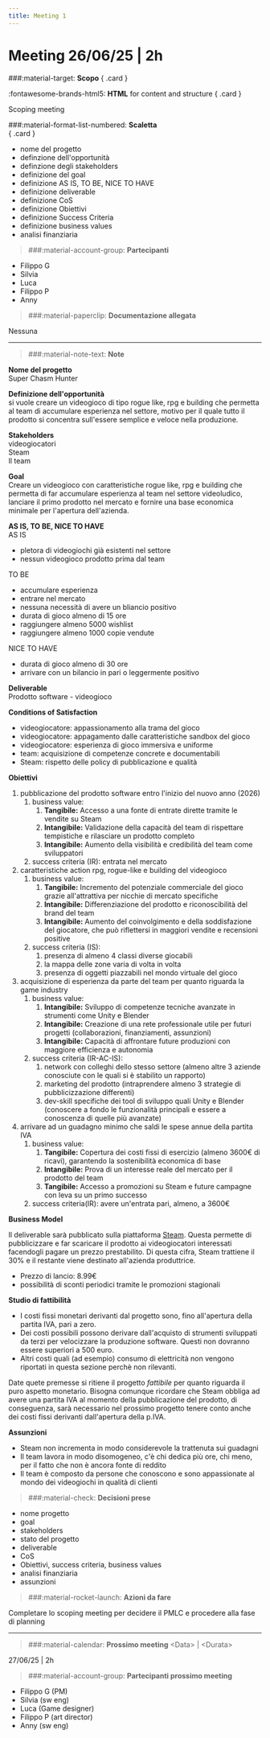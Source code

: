 ```yaml
---
title: Meeting 1
---
```


# Meeting 26/06/25 | 2h

<div class="grid grid-single" markdown>

###:material-target: **Scopo**
{ .card }

:fontawesome-brands-html5: __HTML__ for content and structure
{ .card }

Scoping meeting

###:material-format-list-numbered: **Scaletta**  
{ .card }

- nome del progetto
- definzione dell'opportunità
- definzione degli stakeholders
- definizione del goal
- definizione AS IS, TO BE, NICE TO HAVE
- definizione deliverable
- definizione CoS
- definizione Obiettivi
- definizione Success Criteria
- definizione business values
- analisi finanziaria

> ###:material-account-group: **Partecipanti**  

- Filippo G
- Silvia
- Luca
- Filippo P
- Anny

> ###:material-paperclip: **Documentazione allegata**  

Nessuna

</div>

---

<div class="grid grid-single" markdown>

> ###:material-note-text: **Note**  

**Nome del progetto**  
Super Chasm Hunter

**Definizione dell'opportunità**  
si vuole creare un videogioco di tipo rogue like, rpg e building che permetta al team di accumulare esperienza nel settore, motivo per il quale tutto il prodotto si concentra sull'essere semplice e veloce nella produzione.

**Stakeholders**  
videogiocatori  
Steam  
Il team

**Goal**  
Creare un videogioco con caratteristiche rogue like, rpg e building che permetta di far accumulare esperienza al team nel settore videoludico, lanciare il primo prodotto nel mercato e fornire una base economica minimale per l'apertura dell'azienda.

**AS IS, TO BE, NICE TO HAVE**  
AS IS

- pletora di videogiochi già esistenti nel settore
- nessun videogioco prodotto prima dal team

TO BE

- accumulare esperienza
- entrare nel mercato
- nessuna necessità di avere un bliancio positivo
- durata di gioco almeno di 15 ore
- raggiungere almeno 5000 wishlist
- raggiungere almeno 1000 copie vendute

NICE TO HAVE

- durata di gioco almeno di 30 ore
- arrivare con un bilancio in pari o leggermente positivo

**Deliverable**  
Prodotto software - videogioco

**Conditions of Satisfaction**

- videogiocatore: appassionamento alla trama del gioco
- videogiocatore: appagamento dalle caratteristiche sandbox del gioco
- videogiocatore: esperienza di gioco immersiva e uniforme
- team: acquisizione di competenze concrete e documentabili
- Steam: rispetto delle policy di pubblicazione e qualità

**Obiettivi**

1. pubblicazione del prodotto software entro l'inizio del nuovo anno (2026)
   1. business value:
      1. **Tangibile:** Accesso a una fonte di entrate dirette tramite le vendite su Steam
      2. **Intangibile:** Validazione della capacità del team di rispettare tempistiche e rilasciare un prodotto completo
      3. **Intangibile:** Aumento della visibilità e credibilità del team come sviluppatori
   2. success criteria (IR): entrata nel mercato
2. caratteristiche action rpg, rogue-like e building del videogioco
   1. business value:
      1. **Tangibile:** Incremento del potenziale commerciale del gioco grazie all'attrattiva per nicchie di mercato specifiche
      2. **Intangibile:** Differenziazione del prodotto e riconoscibilità del brand del team
      3. **Intangibile:** Aumento del coinvolgimento e della soddisfazione del giocatore, che può riflettersi in maggiori vendite e recensioni positive
   2. success criteria (IS): 
      1. presenza di almeno 4 classi diverse giocabili
      2. la mappa delle zone varia di volta in volta
      3. presenza di oggetti piazzabili nel mondo virtuale del gioco
3. acquisizione di esperienza da parte del team per quanto riguarda la game industry
   1. business value:
      1. **Intangibile:** Sviluppo di competenze tecniche avanzate in strumenti come Unity e Blender
      2. **Intangibile:** Creazione di una rete professionale utile per futuri progetti (collaborazioni, finanziamenti, assunzioni)
      3. **Intangibile:** Capacità di affrontare future produzioni con maggiore efficienza e autonomia
   2. success criteria (IR-AC-IS):
      1. network con colleghi dello stesso settore (almeno altre 3 aziende conosciute con le quali si è stabilito un rapporto)
      2. marketing del prodotto (intraprendere almeno 3 strategie di pubblicizzazione differenti)
      3. dev-skill specifiche dei tool di sviluppo quali Unity e Blender (conoscere a fondo le funzionalità principali e essere a conoscenza di quelle più avanzate)
4. arrivare ad un guadagno minimo che saldi le spese annue della partita IVA
   1. business value:
      1. **Tangibile:** Copertura dei costi fissi di esercizio (almeno 3600€ di ricavi), garantendo la sostenibilità economica di base
      2. **Intangibile:** Prova di un interesse reale del mercato per il prodotto del team
      3. **Tangibile:** Accesso a promozioni su Steam e future campagne con leva su un primo successo
   2. success criteria(IR): avere un'entrata pari, almeno, a 3600€

**Business Model**

Il deliverable sarà pubblicato sulla piattaforma [Steam](https://store.steampowered.com/?l=italian). Questa permette di pubblicizzare e far scaricare il prodotto ai videogiocatori interessati facendogli pagare un prezzo prestabilito. Di questa cifra, Steam trattiene il 30% e il restante viene destinato all'azienda produttrice.

- Prezzo di lancio: 8.99€
- possibilità di sconti periodici tramite le promozioni stagionali

**Studio di fattibilità**

- I costi fissi monetari derivanti dal progetto sono, fino all'apertura della partita IVA, pari a zero.
- Dei costi possibili possono derivare dall'acquisto di strumenti sviluppati da terzi per velocizzare la produzione software. Questi non dovranno essere superiori a 500 euro.
- Altri costi quali (ad esempio) consumo di elettricità non vengono riportati in questa sezione perchè non rilevanti.

Date quete premesse si ritiene il progetto *fattibile* per quanto riguarda il puro aspetto monetario. Bisogna comunque ricordare che Steam obbliga ad avere una partita IVA al momento della pubblicazione del prodotto, di conseguenza, sarà necessario nel prossimo progetto tenere conto anche dei costi fissi derivanti dall'apertura della p.IVA.

**Assunzioni**

- Steam non incrementa in modo considerevole la trattenuta sui guadagni
- Il team lavora in modo disomogeneo, c'è chi dedica più ore, chi meno, per il fatto che non è ancora fonte di reddito
- Il team è composto da persone che conoscono e sono appassionate al mondo dei videogiochi in qualità di clienti

> ###:material-check: **Decisioni prese**  

- nome progetto
- goal
- stakeholders
- stato del progetto
- deliverable
- CoS
- Obiettivi, success criteria, business values
- analisi finanziaria
- assunzioni

> ###:material-rocket-launch: **Azioni da fare**  

Completare lo scoping meeting per decidere il PMLC e procedere alla fase di planning

</div>

---

<div class="grid grid-single" markdown>

> ###:material-calendar: **Prossimo meeting**  &lt;Data&gt; | &lt;Durata&gt;

27/06/25 | 2h

> ###:material-account-group: **Partecipanti prossimo meeting**  

- Filippo G (PM)
- Silvia (sw eng)
- Luca (Game designer)
- Filippo P (art director)
- Anny (sw eng)

</div>
